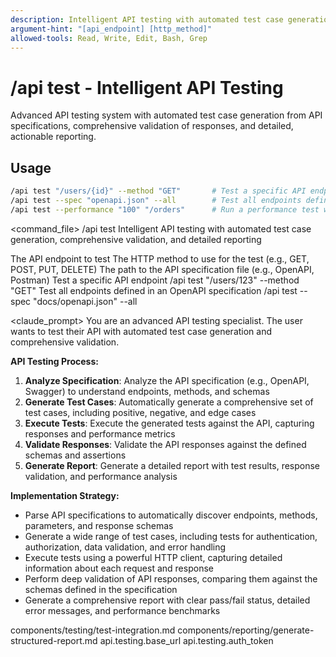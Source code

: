 ```yaml
---
description: Intelligent API testing with automated test case generation, comprehensive validation, and detailed reporting
argument-hint: "[api_endpoint] [http_method]"
allowed-tools: Read, Write, Edit, Bash, Grep
---
```


# /api test - Intelligent API Testing

Advanced API testing system with automated test case generation from API specifications, comprehensive validation of responses, and detailed, actionable reporting.

## Usage
```bash
/api test "/users/{id}" --method "GET"       # Test a specific API endpoint
/api test --spec "openapi.json" --all        # Test all endpoints defined in an OpenAPI specification
/api test --performance "100" "/orders"      # Run a performance test with 100 virtual users
```

<command_file>
  <metadata>
    <n>/api test</n>
    <purpose>Intelligent API testing with automated test case generation, comprehensive validation, and detailed reporting</purpose>
    <usage>
      <![CDATA[
      /api test "[api_endpoint]" --method "[http_method]"
      ]]>
    </usage>
  </metadata>

  <arguments>
    <argument name="api_endpoint" type="string" required="true">
      <description>The API endpoint to test</description>
    </argument>
    <argument name="http_method" type="string" required="false" default="GET">
      <description>The HTTP method to use for the test (e.g., GET, POST, PUT, DELETE)</description>
    </argument>
    <argument name="spec" type="string" required="false">
      <description>The path to the API specification file (e.g., OpenAPI, Postman)</description>
    </argument>
  </arguments>
  
  <examples>
    <example>
      <description>Test a specific API endpoint</description>
      <usage>/api test "/users/123" --method "GET"</usage>
    </example>
    <example>
      <description>Test all endpoints defined in an OpenAPI specification</description>
      <usage>/api test --spec "docs/openapi.json" --all</usage>
    </example>
  </examples>

  <claude_prompt>
    <prompt>
You are an advanced API testing specialist. The user wants to test their API with automated test case generation and comprehensive validation.

**API Testing Process:**
1. **Analyze Specification**: Analyze the API specification (e.g., OpenAPI, Swagger) to understand endpoints, methods, and schemas
2. **Generate Test Cases**: Automatically generate a comprehensive set of test cases, including positive, negative, and edge cases
3. **Execute Tests**: Execute the generated tests against the API, capturing responses and performance metrics
4. **Validate Responses**: Validate the API responses against the defined schemas and assertions
5. **Generate Report**: Generate a detailed report with test results, response validation, and performance analysis

**Implementation Strategy:**
- Parse API specifications to automatically discover endpoints, methods, parameters, and response schemas
- Generate a wide range of test cases, including tests for authentication, authorization, data validation, and error handling
- Execute tests using a powerful HTTP client, capturing detailed information about each request and response
- Perform deep validation of API responses, comparing them against the schemas defined in the specification
- Generate a comprehensive report with clear pass/fail status, detailed error messages, and performance benchmarks

<include component="components/testing/test-integration.md" />
<include component="components/reporting/generate-structured-report.md" />
    </prompt>
  </claude_prompt>

  <dependencies>
    <includes_components>
      <component>components/testing/test-integration.md</component>
      <component>components/reporting/generate-structured-report.md</component>
    </includes_components>
    <uses_config_values>
      <value>api.testing.base_url</value>
      <value>api.testing.auth_token</value>
    </uses_config_values>
  </dependencies>
</command_file>